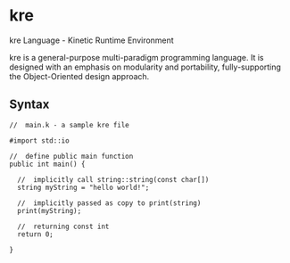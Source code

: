 # kre
kre Language - Kinetic Runtime Environment

kre is a general-purpose multi-paradigm programming language. 
It is designed with an emphasis on modularity and portability, fully-supporting the Object-Oriented design approach.

## Syntax

```
//  main.k - a sample kre file

#import std::io

//  define public main function
public int main() {

  //  implicitly call string::string(const char[])
  string myString = "hello world!";

  //  implicitly passed as copy to print(string)
  print(myString); 

  //  returning const int
  return 0;

}

```
